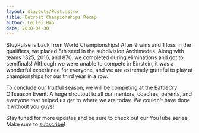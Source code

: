 ```yaml
---
layout: $layouts/Post.astro
title: Detroit Championships Recap
author: Leilei Hao
date: 2018-04-30
---
```

StuyPulse is back from World Championships!
After 9 wins and 1 loss in the qualifiers, we placed 8th seed in the subdivision Archimedes.
Along with teams 1325, 2016, and 870, we completed during eliminations and got to semifinals!
Although we were unable to compete in Einstein, it was a wonderful experience for everyone, and we are extremely grateful to play at championships for our third year in a row.

To conclude our fruitful season, we will be competing at the BattleCry Offseason Event.
A huge shoutout to all our mentors, coaches, parents, and everyone that helped us get to where we are today.
We couldn't have done it without you guys!

Stay tuned for more updates and be sure to check out our YouTube series. Make sure to [subscribe](https://www.youtube.com/channel/UCDJr7RUmFfHAXjDg7jaCP5g)!
